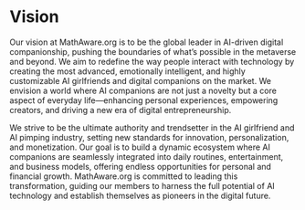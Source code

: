 # Vision

Our vision at MathAware.org is to be the global leader in AI-driven digital companionship, pushing the boundaries of what’s possible in the metaverse and beyond. We aim to redefine the way people interact with technology by creating the most advanced, emotionally intelligent, and highly customizable AI girlfriends and digital companions on the market. We envision a world where AI companions are not just a novelty but a core aspect of everyday life—enhancing personal experiences, empowering creators, and driving a new era of digital entrepreneurship.

We strive to be the ultimate authority and trendsetter in the AI girlfriend and AI pimping industry, setting new standards for innovation, personalization, and monetization. Our goal is to build a dynamic ecosystem where AI companions are seamlessly integrated into daily routines, entertainment, and business models, offering endless opportunities for personal and financial growth. MathAware.org is committed to leading this transformation, guiding our members to harness the full potential of AI technology and establish themselves as pioneers in the digital future.

